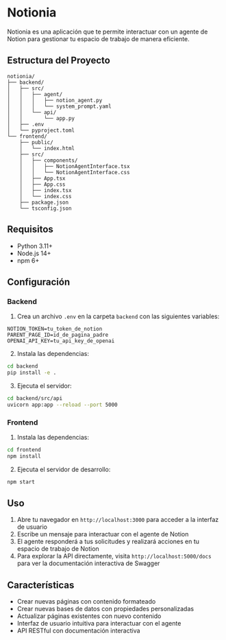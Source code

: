 # Notionia

Notionia es una aplicación que te permite interactuar con un agente de Notion para gestionar tu espacio de trabajo de manera eficiente.

## Estructura del Proyecto

```
notionia/
├── backend/
│   ├── src/
│   │   ├── agent/
│   │   │   ├── notion_agent.py
│   │   │   └── system_prompt.yaml
│   │   └── api/
│   │       └── app.py
│   ├── .env
│   └── pyproject.toml
└── frontend/
    ├── public/
    │   └── index.html
    ├── src/
    │   ├── components/
    │   │   ├── NotionAgentInterface.tsx
    │   │   └── NotionAgentInterface.css
    │   ├── App.tsx
    │   ├── App.css
    │   ├── index.tsx
    │   └── index.css
    ├── package.json
    └── tsconfig.json
```

## Requisitos

- Python 3.11+
- Node.js 14+
- npm 6+

## Configuración

### Backend

1. Crea un archivo `.env` en la carpeta `backend` con las siguientes variables:

```
NOTION_TOKEN=tu_token_de_notion
PARENT_PAGE_ID=id_de_pagina_padre
OPENAI_API_KEY=tu_api_key_de_openai
```

2. Instala las dependencias:

```bash
cd backend
pip install -e .
```

3. Ejecuta el servidor:

```bash
cd backend/src/api
uvicorn app:app --reload --port 5000
```

### Frontend

1. Instala las dependencias:

```bash
cd frontend
npm install
```

2. Ejecuta el servidor de desarrollo:

```bash
npm start
```

## Uso

1. Abre tu navegador en `http://localhost:3000` para acceder a la interfaz de usuario
2. Escribe un mensaje para interactuar con el agente de Notion
3. El agente responderá a tus solicitudes y realizará acciones en tu espacio de trabajo de Notion
4. Para explorar la API directamente, visita `http://localhost:5000/docs` para ver la documentación interactiva de Swagger

## Características

- Crear nuevas páginas con contenido formateado
- Crear nuevas bases de datos con propiedades personalizadas
- Actualizar páginas existentes con nuevo contenido
- Interfaz de usuario intuitiva para interactuar con el agente
- API RESTful con documentación interactiva
